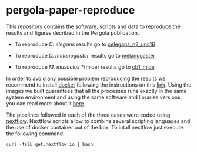# pergola-paper-reproduce

This repository contains the software, scripts and data to reproduce the results and figures decribed in the Pergola publication.

* To reproduce *C. elegans* results go to [celegans_n2_unc16](celegans_n2_unc16/README.md) 

* To reproduce *D. melanogaster* results go to [melanogaster](melanogaster_GAL4/README.md)

* To reproduce *M. musculus* *(mice) results go to [cb1_mice](cb1_mice/README.md) 

In order to avoid any possible problem reproducing the results we recommend to install [docker](https://www.docker.com/) following the instructions on this [link](https://docs.docker.com/engine/installation/). Using the images we built guarantees that all the processes runs exactly in the same system environment and using the same software and libraries versions, you can read more about it [here](https://peerj.com/articles/1273/).

The pipelines followed in each of the three cases were coded using [nextflow](https://www.nextflow.io/). Nextflow scripts allow to combine several scripting languages and the use of docker container out of the box. To intall nextflow just execute the following command. 

```
curl -fsSL get.nextflow.io | bash
```


